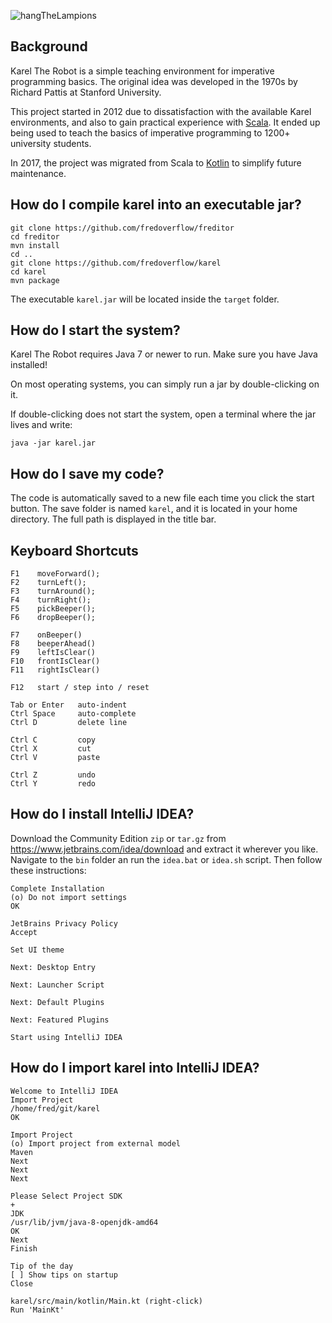 ![hangTheLampions](http://i.imgur.com/hm4d30G.png)

## Background

Karel The Robot is a simple teaching environment for imperative programming basics.
The original idea was developed in the 1970s by Richard Pattis at Stanford University.

This project started in 2012 due to dissatisfaction with the available Karel environments,
and also to gain practical experience with [Scala](http://www.scala-lang.org).
It ended up being used to teach the basics of imperative programming to 1200+ university students.

In 2017, the project was migrated from Scala to [Kotlin](https://kotlinlang.org) to simplify future maintenance.

## How do I compile karel into an executable jar?
```
git clone https://github.com/fredoverflow/freditor
cd freditor
mvn install
cd ..
git clone https://github.com/fredoverflow/karel
cd karel
mvn package
```
The executable `karel.jar` will be located inside the `target` folder.

## How do I start the system?

Karel The Robot requires Java 7 or newer to run. Make sure you have Java installed!

On most operating systems, you can simply run a jar by double-clicking on it.

If double-clicking does not start the system, open a terminal where the jar lives and write:

    java -jar karel.jar

## How do I save my code?

The code is automatically saved to a new file each time you click the start button.
The save folder is named `karel`, and it is located in your home directory.
The full path is displayed in the title bar.

## Keyboard Shortcuts

    F1    moveForward();
    F2    turnLeft();
    F3    turnAround();
    F4    turnRight();
    F5    pickBeeper();
    F6    dropBeeper();

    F7    onBeeper()
    F8    beeperAhead()
    F9    leftIsClear()
    F10   frontIsClear()
    F11   rightIsClear()

    F12   start / step into / reset

    Tab or Enter   auto-indent
    Ctrl Space     auto-complete
    Ctrl D         delete line

    Ctrl C         copy
    Ctrl X         cut
    Ctrl V         paste

    Ctrl Z         undo
    Ctrl Y         redo

## How do I install IntelliJ IDEA?

Download the Community Edition `zip` or `tar.gz` from https://www.jetbrains.com/idea/download and extract it wherever you like.
Navigate to the `bin` folder an run the `idea.bat` or `idea.sh` script.
Then follow these instructions:
```
Complete Installation
(o) Do not import settings
OK

JetBrains Privacy Policy
Accept

Set UI theme

Next: Desktop Entry

Next: Launcher Script

Next: Default Plugins

Next: Featured Plugins

Start using IntelliJ IDEA
```

## How do I import karel into IntelliJ IDEA?
```
Welcome to IntelliJ IDEA
Import Project
/home/fred/git/karel
OK

Import Project
(o) Import project from external model
Maven
Next
Next
Next

Please Select Project SDK
+
JDK
/usr/lib/jvm/java-8-openjdk-amd64
OK
Next
Finish

Tip of the day
[ ] Show tips on startup
Close

karel/src/main/kotlin/Main.kt (right-click)
Run 'MainKt'
```

